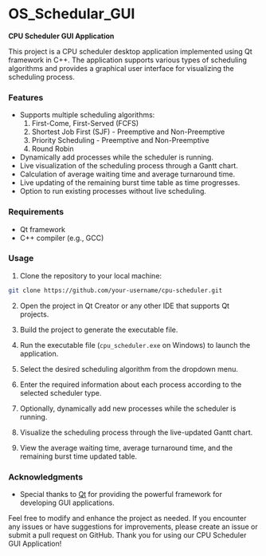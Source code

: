 # OS_Schedular_GUI
**CPU Scheduler GUI Application**

This project is a CPU scheduler desktop application implemented using Qt framework in C++. The application supports various types of scheduling algorithms and provides a graphical user interface for visualizing the scheduling process.

### Features
- Supports multiple scheduling algorithms:
  1. First-Come, First-Served (FCFS)
  2. Shortest Job First (SJF) - Preemptive and Non-Preemptive
  3. Priority Scheduling - Preemptive and Non-Preemptive
  4. Round Robin
- Dynamically add processes while the scheduler is running.
- Live visualization of the scheduling process through a Gantt chart.
- Calculation of average waiting time and average turnaround time.
- Live updating of the remaining burst time table as time progresses.
- Option to run existing processes without live scheduling.

### Requirements
- Qt framework
- C++ compiler (e.g., GCC)

### Usage
1. Clone the repository to your local machine:

```bash
git clone https://github.com/your-username/cpu-scheduler.git
```

2. Open the project in Qt Creator or any other IDE that supports Qt projects.

3. Build the project to generate the executable file.

4. Run the executable file (`cpu_scheduler.exe` on Windows) to launch the application.

5. Select the desired scheduling algorithm from the dropdown menu.

6. Enter the required information about each process according to the selected scheduler type.

7. Optionally, dynamically add new processes while the scheduler is running.

8. Visualize the scheduling process through the live-updated Gantt chart.

9. View the average waiting time, average turnaround time, and the remaining burst time updated table.


### Acknowledgments
- Special thanks to [Qt](https://www.qt.io/) for providing the powerful framework for developing GUI applications.

Feel free to modify and enhance the project as needed. If you encounter any issues or have suggestions for improvements, please create an issue or submit a pull request on GitHub. Thank you for using our CPU Scheduler GUI Application!
